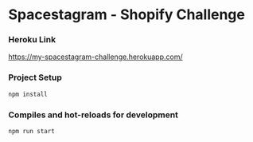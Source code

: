 # Spacestagram - Shopify Challenge

### Heroku Link

https://my-spacestagram-challenge.herokuapp.com/

### Project Setup

```bash
npm install
```

### Compiles and hot-reloads for development

```bash
npm run start
```

